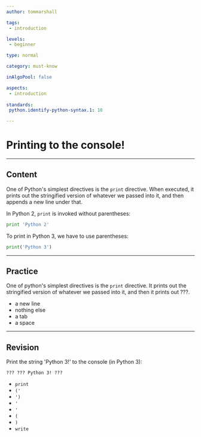 ```yaml
---
author: tommarshall

tags:
 - introduction

levels:
 - beginner

type: normal

category: must-know

inAlgoPool: false

aspects:
 - introduction
 
standards:
 python.identify-python-syntax.1: 10

---
```


# Printing to the console!

---
## Content

One of Python's simplest directives is the `print` directive. When executed, it prints out the stringified version of whatever we passed into it, and then appends a new line under that.

In Python 2, `print` is invoked without parentheses:

```python
print 'Python 2'
```

To print in Python 3, we have to use parentheses:

```python
print('Python 3')
```

---
## Practice

One of python's simplest directives is the `print` directive. It prints out the stringified version of whatever we passed into it, and then it prints out ???.

* a new line
* nothing else
* a tab
* a space

---
## Revision

Print the string 'Python 3!' to the console (in Python 3):

```??? ??? Python 3! ???```

* `print`
* `('`
* `')`
* `'`
* `'`
* `(`
* `)`
* `write`
